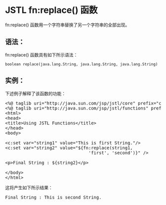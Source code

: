 # JSTL fn:replace() 函数

fn:replace() 函数用一个字符串替换了另一个字符串的全部出现。

## 语法：

fn:replace() 函数具有如下所示语法：

``` 
boolean replace(java.lang.String, java.lang.String, java.lang.String)
``` 

## 实例：

下述例子解释了该函数的功能：

<pre class="prettyprint notranslate tryit">
&lt;%@ taglib uri="http://java.sun.com/jsp/jstl/core" prefix="c" %&gt;
&lt;%@ taglib uri="http://java.sun.com/jsp/jstl/functions" prefix="fn" %&gt;
&lt;html&gt;
&lt;head&gt;
&lt;title&gt;Using JSTL Functions&lt;/title&gt;
&lt;/head&gt;
&lt;body&gt;

&lt;c:set var="string1" value="This is first String."/&gt;
&lt;c:set var="string2" value="${fn:replace(string1, 
                                'first', 'second')}" /&gt;

&lt;p&gt;Final String : ${string2}&lt;/p&gt;

&lt;/body&gt;
&lt;/html&gt;
</pre>

这将产生如下所示结果：

<pre class="result notranslate">
Final String : This is second String.
</pre>

